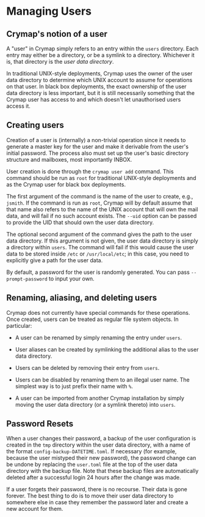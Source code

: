 # Managing Users

## Crymap's notion of a user

A "user" in Crymap simply refers to an entry within the `users` directory. Each
entry may either be a directory, or be a symlink to a directory. Whichever it
is, that directory is the _user data directory_.

In traditional UNIX-style deployments, Crymap uses the owner of the user data
directory to determine which UNIX account to assume for operations on that
user. In black box deployments, the exact ownership of the user data directory
is less important, but it is still necessarily something that the Crymap user
has access to and which doesn't let unauthorised users access it.

## Creating users

Creation of a user is (internally) a non-trivial operation since it needs to
generate a master key for the user and make it derivable from the user's
initial password. The process also must set up the user's basic directory
structure and mailboxes, most importantly INBOX.

User creation is done through the `crymap user add` command. This command
should be run as `root` for traditional UNIX-style deployments and as the
Crymap user for black box deployments.

The first argument of the command is the name of the user to create, e.g.,
`jsmith`. If the command is run as `root`, Crymap will by default assume that
that name also refers to the name of the UNIX account that will own the mail
data, and will fail if no such account exists. The `--uid` option can be passed
to provide the UID that should own the user data directory.

The optional second argument of the command gives the path to the user data
directory. If this argument is not given, the user data directory is simply a
directory within `users`. The command will fail if this would cause the user
data to be stored inside `/etc` or `/usr/local/etc`; in this case, you need to
explicitly give a path for the user data.

By default, a password for the user is randomly generated. You can pass
`--prompt-password` to input your own.

## Renaming, aliasing, and deleting users

Crymap does not currently have special commands for these operations. Once
created, users can be treated as regular file system objects. In particular:

- A user can be renamed by simply renaming the entry under `users`.

- User aliases can be created by symlinking the additional alias to the user
  data directory.

- Users can be deleted by removing their entry from `users`.

- Users can be disabled by renaming them to an illegal user name. The simplest
  way is to just prefix their name with `%`.

- A user can be imported from another Crymap installation by simply moving the
  user data directory (or a symlink thereto) into `users`.

## Password Resets

When a user changes their password, a backup of the user configuration is
created in the `tmp` directory within the user data directory, with a name of
the format `config-backup-DATETIME.toml`. If necessary (for example, because
the user mistyped their new password), the password change can be undone by
replacing the `user.toml` file at the top of the user data directory with the
backup file. Note that these backup files are automatically deleted after a
successful login 24 hours after the change was made.

If a user forgets their password, there is no recourse. Their data is gone
forever. The best thing to do is to move their user data directory to somewhere
else in case they remember the password later and create a new account for
them.
